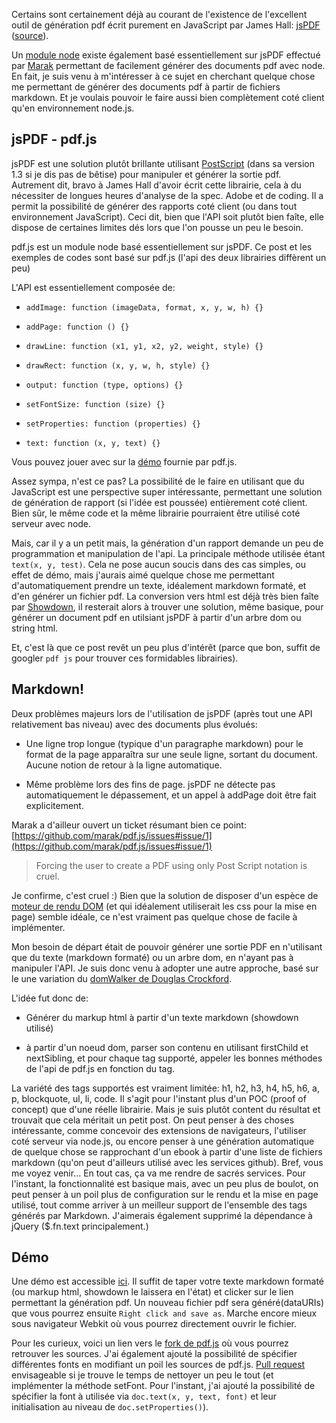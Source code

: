 <!--config
{
  "Title": "pdf.js et génération markdown vers pdf",
  "Author": "Mickael Daniel",
  "Date": "Apr 09 2011 18:00:00 GMT+0100 (CDT)",
  "Categories": "javascript, node",
  "Tags": "javascript, markdown, node, pdf",
  "layout": "main"
}
config-->

Certains sont certainement déjà au courant de l'existence de l'excellent outil de génération pdf écrit purement en JavaScript par James Hall: [jsPDF](http://snapshotmedia.co.uk/blog/jspdf) ([source](https://github.com/MrRio/jsPDF)).

Un [module node](https://github.com/marak/pdf.js) existe également basé essentiellement sur jsPDF effectué par [Marak](https://github.com/marak/) permettant de facilement générer des documents pdf avec node. En fait, je suis venu à m'intéresser à ce sujet en cherchant quelque chose me permettant de générer des documents pdf à partir de fichiers markdown. Et je voulais pouvoir le faire aussi bien complètement coté client qu'en environnement node.js.

## jsPDF - pdf.js

jsPDF est une solution plutôt brillante utilisant [PostScript](http://fr.wikipedia.org/wiki/PostScript) (dans sa version 1.3 si je dis pas de bêtise) pour manipuler et générer la sortie pdf. Autrement dit, bravo à James Hall d'avoir écrit cette librairie, cela à du nécessiter de longues heures d'analyse de la spec. Adobe et de coding. Il a permit la possibilité de générer des rapports coté client (ou dans tout environnement JavaScript). Ceci dit, bien que l'API soit plutôt bien faîte, elle dispose de certaines limites dés lors que l'on pousse un peu le besoin.

pdf.js est un module node basé essentiellement sur jsPDF. Ce post et les exemples de codes sont basé sur pdf.js (l'api des deux librairies diffèrent un peu)

L'API est essentiellement composée de:

* `addImage: function (imageData, format, x, y, w, h) {}`

* `addPage: function () {}`

* `drawLine: function (x1, y1, x2, y2, weight, style) {}`

* `drawRect: function (x, y, w, h, style) {}`

* `output: function (type, options) {}`

* `setFontSize: function (size) {}`

* `setProperties: function (properties) {}`

* `text: function (x, y, text) {}`

Vous pouvez jouer avec sur la [démo](http://www.maraksquires.com/pdf.js/) fournie par pdf.js.

Assez sympa, n'est ce pas? La possibilité de le faire en utilisant que du JavaScript est une perspective super intéressante, permettant une solution de génération de rapport (si l'idée est poussée) entièrement coté client. Bien sûr, le même code et la même librairie pourraient être utilisé coté serveur avec node.

Mais, car il y a un petit mais, la génération d'un rapport demande un peu de programmation et manipulation de l'api. La principale méthode utilisée étant `text(x, y, test)`. Cela ne pose aucun soucis dans des cas simples, ou effet de démo, mais j'aurais aimé quelque chose me permettant d'automatiquement prendre un texte, idéalement markdown formaté, et d'en générer un fichier pdf. La conversion vers html est déjà très bien faîte par [Showdown](http://www.showdown.im/), il resterait alors à trouver une solution, même basique, pour générer un document pdf en utilsiant jsPDF à partir d'un arbre dom ou string html.

Et, c'est là que ce post revêt un peu plus d'intérêt (parce que bon, suffit de googler `pdf js` pour trouver ces formidables librairies).

## Markdown!

Deux problèmes majeurs lors de l'utilisation de jsPDF (après tout une API relativement bas niveau) avec des documents plus évolués:

* Une ligne trop longue (typique d'un paragraphe markdown) pour le format de la page apparaîtra sur une seule ligne, sortant du document. Aucune notion de retour à la ligne automatique.

* Même problème lors des fins de page. jsPDF ne détecte pas automatiquement le dépassement, et un appel à addPage doit être fait explicitement.

Marak a d'ailleur ouvert un ticket résumant bien ce point: [https://github.com/marak/pdf.js/issues#issue/1](https://github.com/marak/pdf.js/issues#issue/1)

> Forcing the user to create a PDF using only Post Script notation is cruel.

Je confirme, c'est cruel :) Bien que la solution de disposer d'un espèce de [moteur de rendu DOM](https://github.com/marak/pdf.js/issues#issue/2) (et qui idéalement utiliserait les css pour la mise en page) semble idéale, ce n'est vraiment pas quelque chose de facile à implémenter.

Mon besoin de départ était de pouvoir générer une sortie PDF en n'utilisant que du texte (markdown formaté) ou un arbre dom, en n'ayant pas à manipuler l'API. Je suis donc venu à adopter une autre approche, basé sur le une variation du [domWalker de Douglas Crockford](http://www.javascriptworkshop.com/wp-content/uploads/pdf/AnInconvenientAPI.pdf).

L'idée fut donc de:

* Générer du markup html à partir d'un texte markdown (showdown utilisé)

* à partir d'un noeud dom, parser son contenu en utilisant firstChild et nextSibling, et pour chaque tag supporté, appeler les bonnes méthodes de l'api de pdf.js en fonction du tag.

La variété des tags supportés est vraiment limitée: h1, h2, h3, h4, h5, h6, a, p, blockquote, ul, li, code. Il s'agit pour l'instant plus d'un POC (proof of concept) que d'une réelle librairie. Mais je suis plutôt content du résultat et trouvait que cela méritait un petit post. On peut penser à des choses intéressante, comme concevoir des extensions de navigateurs, l'utiliser coté serveur via node.js, ou encore penser à une génération automatique de quelque chose se rapprochant d'un ebook à partir d'une liste de fichiers markdown (qu'on peut d'ailleurs utilisé avec les services github). Bref, vous me voyez venir... En tout cas, ça va me rendre de sacrés services. Pour l'instant, la fonctionnalité est basique mais, avec un peu plus de boulot, on peut penser à un poil plus de configuration sur le rendu et la mise en page utilisé, tout comme arriver à un meilleur support de l'ensemble des tags générés par Markdown. J'aimerais également supprimé la dépendance à jQuery ($.fn.text principalement.)

<h2 id="demo">Démo</h2>

Une démo est accessible [ici](http://mklabs.github.com/pdf.js/markdown/). Il suffit de taper votre texte markdown formaté (ou markup html, showdown le laissera en l'état) et clicker sur le lien permettant la génération pdf. Un nouveau fichier pdf sera généré(dataURIs) que vous pourrez ensuite `Right click and save as`. Marche encore mieux sous navigateur Webkit où vous pourrez directement ouvrir le fichier.

Pour les curieux, voici un lien vers le [fork de pdf.js](https://github.com/mklabs/pdf.js/tree/markdown-pdf) où vous pourrez retrouver les sources. J'ai également ajouté la possibilité de spécifier différentes fonts en modifiant un poil les sources de pdf.js. [Pull request](https://github.com/marak/pdf.js/issues#issue/3) envisageable si je trouve le temps de nettoyer un peu le tout (et implémenter la méthode setFont. Pour l'instant, j'ai ajouté la possibilité de spécifier la font à utilisée via `doc.text(x, y, text, font)` et leur initialisation au niveau de `doc.setProperties()`).
